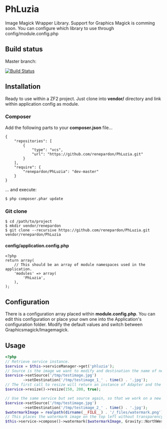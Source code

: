 PhLuzia
========

Image Magick Wrapper Library.
Support for Graphics Magick is comming soon. You can configure which library to use through config/module.config.php

Build status
------------
Master branch:

[![Build Status](https://secure.travis-ci.org/renepardon/PhLuzia.png?branch=master)](http://travis-ci.org/renepardon/PhLuzia)

Installation
------------

Ready to use within a ZF2 project. Just clone into **vendor/** directory and link within application config as module.

### Composer

Add the following parts to your **composer.json** file...

    {
        "repositories": [
            {
                "type": "vcs",
                "url": "https://github.com/renepardon/PhLuzia.git"
            }
        ],
        "require": {
            "renepardon/PhLuzia": "dev-master"
        }
    }

... and execute:

    $ php composer.phar update

### Git clone

    $ cd /path/to/project
    $ mkdir vendor/renepardon
    $ git clone --recursive https://github.com/renepardon/PhLuzia.git vendor/renepardon/PhLuzia

#### config/application.config.php

    <?php
    return array(
        // This should be an array of module namespaces used in the application.
        'modules' => array(
            'PhLuzia',
        ),
    );

Configuration
-------------

There is a configuration array placed within **module.config.php**. You can edit this configuration or place your own one into the Application's configuration folder.
Modify the default values and switch between Graphicsmagick/Imagemagick.

Usage
-----
```php
<?php
// Retrieve service instance.
$service = $this->serviceManager->get('phluzia');
// Source is the image we want to modify and destination the name of new image.
$service->setSource('/tmp/testimage.jpg')
        ->setDestination('/tmp/testimage_1_' . time() . '.jpg');
// The first call to resize will return an instance of Adapter and the second one call's the resize method.
$service->resize()->resize(150, 200, true);

// Use the same service but set source again, so that we work on a new image.
$service->setSource('/tmp/testimage.jpg')
        ->setDestination('/tmp/testimage_2_' . time() . '.jpg');
$watermarkImage = realpath(dirname(__FILE__) . '/_files/watermark.png');
// This places the watermark image on the top left without transparency.
$this->service->compose()->watermark($watermarkImage, Gravity::NorthWest, 100);
```